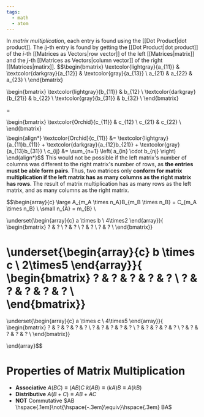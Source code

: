 ```yaml
---
tags:
  - math
  - atom
---
```

In *matrix multiplication*, each entry is found using the [[Dot Product|dot product]]. The $ij$-th entry is found by getting the [[Dot Product|dot product]] of the $i$-th [[Matrices as Vectors|row vector]] of the left [[Matrices|matrix]] and the $j$-th [[Matrices as Vectors|column vector]] of the right [[Matrices|matirx]].
$$\begin{bmatrix} 
	\textcolor{lightgray}{a_{11}} & \textcolor{darkgray}{a_{12}} & \textcolor{gray}{a_{13}} \\
	a_{21} & a_{22} & a_{23} \\
\end{bmatrix}

\begin{bmatrix} 
	\textcolor{lightgray}{b_{11}} & b_{12} \\
	\textcolor{darkgray}{b_{21}} & b_{22} \\
	\textcolor{gray}{b_{31}} & b_{32} \\
\end{bmatrix}

=

\begin{bmatrix}
	\textcolor{Orchid}{c_{11}} & c_{12} \\
	c_{21} & c_{22} \\
\end{bmatrix}$$
$$\begin{align*}
\textcolor{Orchid}{c_{11}} &= \textcolor{lightgray}{a_{11}b_{11}} + \textcolor{darkgray}{a_{12}b_{21}} + \textcolor{gray}{a_{13}b_{31}} \\
c_{ij} &= \sum_{n=1} \left( a_{in} \cdot b_{nj} \right)
\end{align*}$$
This would not be possible if the left matrix's number of columns was different to the right matrix's number of rows, as **the entries must be able form pairs**. Thus, two matrices only **conform for matrix multiplication if the left matrix has as many columns as the right matrix has rows**. The result of matrix multiplication has as many rows as the left matrix, and as many columns as the right matrix.

$$\begin{array}{c}
\large A_{m_A \times n_A}B_{m_B \times n_B} = C_{m_A \times n_B} \\
\small n_{A} = m_{B} \\

\underset{\begin{array}{c} a \times b \\ 4\times2 \end{array}}{
\begin{bmatrix}
	? & ? \\
	? & ? \\
	? & ? \\
	? & ? \\
\end{bmatrix}}

\underset{\begin{array}{c} b \times c \\ 2\times5 \end{array}}{
\begin{bmatrix}
	? & ? & ? & ? & ? \\
	? & ? & ? & ? & ? \\	
\end{bmatrix}}
=
\underset{\begin{array}{c} a \times c \\ 4\times5 \end{array}}{
\begin{bmatrix}
	? & ? & ? & ? & ? \\
	? & ? & ? & ? & ? \\
	? & ? & ? & ? & ? \\
	? & ? & ? & ? & ? \\
\end{bmatrix}}

\end{array}$$

# Properties of Matrix Multiplication
- **Associative**
	$A(BC) \equiv (AB)C$
	$k(AB) \equiv (kA)B \equiv A(kB)$
- **Distributive**
	$A(B+C) \equiv AB + AC$
- **NOT** Commutative
	$AB \hspace{.1em}\not{\hspace{-.3em}\equiv}\hspace{.3em} BA$

